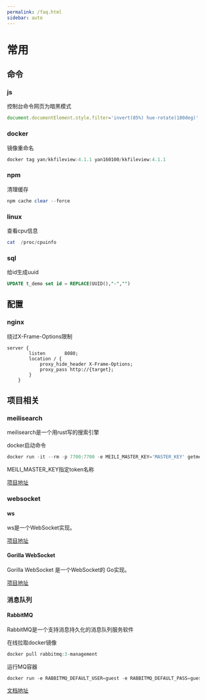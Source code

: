 ```yaml
---
permalink: /faq.html
sidebar: auto
---
```


# 常用

## 命令

### js

控制台命令网页为暗黑模式

```javascript
document.documentElement.style.filter='invert(85%) hue-rotate(180deg)'
```

### docker

镜像重命名

```powershell
docker tag yan/kkfileview:4.1.1 yan160100/kkfileview:4.1.1
```

### npm

清理缓存

```powershell
npm cache clear --force
```

### linux

查看cpu信息

```powershell
cat  /proc/cpuinfo
```

### sql

给id生成uuid

```sql
UPDATE t_demo set id = REPLACE(UUID(),"-","") 
```

## 配置

### nginx

绕过X-Frame-Options限制

```nginx
server {
        listen       8080;
        location / {
            proxy_hide_header X-Frame-Options;
            proxy_pass http://{target};
        }
    }
```

## 项目相关

### meilisearch

meilisearch是一个用rust写的搜索引擎

docker启动命令

```powershell
docker run -it --rm -p 7700:7700 -e MEILI_MASTER_KEY='MASTER_KEY' getmeili/meilisearch:v1.0
```

MEILI_MASTER_KEY指定token名称

[项目地址](https://github.com/meilisearch/meilisearch)

### websocket

#### ws

ws是一个WebSocket实现。

[项目地址](https://github.com/websockets/ws)

#### Gorilla WebSocket

Gorilla WebSocket 是一个WebSocket的 Go实现。

[项目地址](https://github.com/gorilla/websocket)

### 消息队列

#### RabbitMQ

RabbitMQ是一个支持消息持久化的消息队列服务软件

在线拉取docker镜像

```powershell
docker pull rabbitmq:3-management
```

运行MQ容器

```powershell
docker run -e RABBITMQ_DEFAULT_USER=guest -e RABBITMQ_DEFAULT_PASS=guest --name mq --hostname mq1 -p 15672:15672 -p 5672:5672 -d rabbitmq:3-management
```

[文档地址](https://www.rabbitmq.com/getstarted.html)

